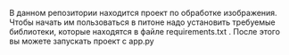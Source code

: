 В данном репозитории находится проект по обработке изображения. Чтобы начать им пользоваться в питоне надо установить требуемые библиотеки, которые находятся в файле requirements.txt . После этого вы можете запускать проект с app.py
